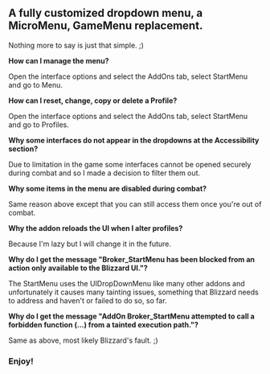 ## A fully customized dropdown menu, a MicroMenu, GameMenu replacement.

Nothing more to say is just that simple. ;)

**How can I manage the menu?**

Open the interface options and select the AddOns tab, select StartMenu and go to Menu.

**How can I reset, change, copy or delete a Profile?**

Open the interface options and select the AddOns tab, select StartMenu and go to Profiles.

**Why some interfaces do not appear in the dropdowns at the Accessibility section?**

Due to limitation in the game some interfaces cannot be opened securely during combat and so I made a decision to filter them out.

**Why some items in the menu are disabled during combat?**

Same reason above except that you can still access them once you're out of combat.

**Why the addon reloads the UI when I alter profiles?**

Because I'm lazy but I will change it in the future.

**Why do I get the message "Broker_StartMenu has been blocked from an action only available to the Blizzard UI."?**

The StartMenu uses the UIDropDownMenu like many other addons and unfortunately it causes many tainting issues, something that Blizzard needs to address and haven't or failed to do so, so far.

**Why do I get the message "AddOn Broker_StartMenu attempted to call a forbidden function (...) from a tainted execution path."?**

Same as above, most likely Blizzard's fault. ;)

### Enjoy!